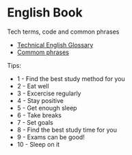 # English Book
Tech terms, code and common phrases 

- [Technical English Glossary](content/glossary.md)
- [Commom phrases](content/phrases.md)

Tips:

- 1 - Find the best study method for you
- 2 - Eat well
- 3 - Excercise regularly
- 4 - Stay positive
- 5 - Get enough sleep
- 6 - Take breaks
- 7 - Set goals
- 8 - Find the best study time for you
- 9 - Exams can be good!
- 10 - Sleep on it